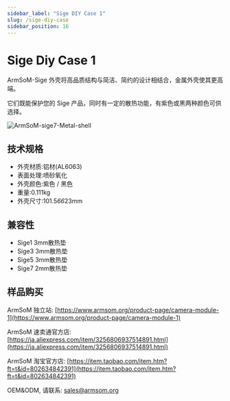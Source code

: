 ```yaml
---
sidebar_label: "Sige DIY Case 1"
slug: /sige-diy-case
sidebar_position: 16
---
```


# Sige Diy Case 1

ArmSoM-Sige 外壳将高品质结构与简洁、简约的设计相结合，金属外壳使其更高端。

它们既能保护您的 Sige 产品，同时有一定的散热功能，有紫色或黑两种颜色可供选择。

![ArmSoM-sige7-Metal-shell](/img/sige/sige7-Metal-shell.jpeg)

## 技术规格

- 外壳材质:铝材(AL6063)
- 表面处理:喷砂氧化
- 外壳颜色:紫色 / 黑色
- 重量:0.111kg
- 外壳尺寸:101.5*66*23mm

## 兼容性

- Sige1 3mm散热垫
- Sige3 3mm散热垫
- Sige5 3mm散热垫
- Sige7 2mm散热垫


## 样品购买
ArmSoM 独立站: [https://www.armsom.org/product-page/camera-module-1](https://www.armsom.org/product-page/camera-module-1)
 
ArmSoM 速卖通官方店: [https://ja.aliexpress.com/item/3256806937514891.html](https://ja.aliexpress.com/item/3256806937514891.html) 

ArmSoM 淘宝官方店: [https://item.taobao.com/item.htm?ft=t&id=802634842391](https://item.taobao.com/item.htm?ft=t&id=802634842391)

OEM&ODM,  请联系: sales@armsom.org